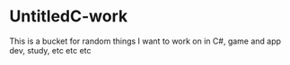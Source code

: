 # UntitledC-work
This is a bucket for random things I want to work on in C#, game and app dev, study, etc etc etc
